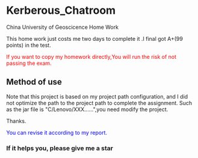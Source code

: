 # Kerberous_Chatroom

China University of Geoscicence Home Work

This home work just costs me two days to complete it .I final got A+(99 points) in the test.

<font color="red">If you want to copy my homework directly,You will run the risk of not passing the exam.</font> 

## Method of use 

Note that this project is based on my project path configuration, and I did not optimize the path to the project path to complete the assignment. Such as the jar file is "C/Lenovo/XXX......",you need modify the project.



Thanks. 

<font color="blue">You can revise it according to my report.</font>

### If it helps you, please give me a star
